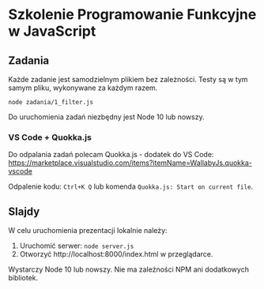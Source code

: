 # Szkolenie Programowanie Funkcyjne w JavaScript

## Zadania

Każde zadanie jest samodzielnym plikiem bez zależności.
Testy są w tym samym pliku, wykonywane za każdym razem.

    node zadania/1_filter.js

Do uruchomienia zadań niezbędny jest Node 10 lub nowszy.

### VS Code + Quokka.js

Do odpalania zadań polecam Quokka.js - dodatek do VS Code:
https://marketplace.visualstudio.com/items?itemName=WallabyJs.quokka-vscode

Odpalenie kodu: `Ctrl+K Q` lub komenda `Quokka.js: Start on current file`.

## Slajdy

W celu uruchomienia prezentacji lokalnie należy:

1. Uruchomić serwer: `node server.js`
2. Otworzyć http://localhost:8000/index.html w przeglądarce.

Wystarczy Node 10 lub nowszy. Nie ma zależności NPM ani dodatkowych bibliotek.

